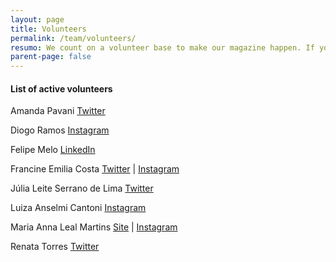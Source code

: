 ```yaml
---
layout: page
title: Volunteers
permalink: /team/volunteers/
resumo: We count on a volunteer base to make our magazine happen. If you are interested in being a part of the staff, get in contact.
parent-page: false
---
```


#### List of active volunteers  

Amanda Pavani   [Twitter](https://twitter.com/amandapavani)

Diogo Ramos   [Instagram](https://www.instagram.com/diogolsramos/)

Felipe Melo   [LinkedIn](https://www.linkedin.com/in/felipemmelo/)

Francine Emilia Costa   [Twitter](https://twitter.com/francineemilia) &#124; [Instagram](https://www.instagram.com/francineemilia/)

Júlia Leite Serrano de Lima   [Twitter](https://twitter.com/jsjuliaserrano)

Luiza Anselmi Cantoni   [Instagram](https://www.instagram.com/lu_cantoni/)

Maria Anna Leal Martins   [Site](https://mariaannamartins.com/) &#124; [Instagram](https://www.instagram.com/m.annamartins/)

Renata Torres   [Twitter](https://twitter.com/hottea_)
